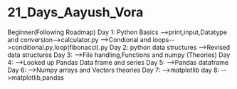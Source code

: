 # 21_Days_Aayush_Vora
Beginner(Following Roadmap)
Day 1: Python Basics 
        -->print,input,Datatype and conversion-->calculator.py
        -->Condional and loops-->conditional.py,loop(fibonacci).py
Day 2: python data structures
        -->Revised data structures 
Day 3:  -->File handling,Functions and numpy (Theories)
Day 4:  -->Looked up Pandas Data frame and series
Day 5:  -->Pandas dataframe 
Day 6:  -->Numpy arrays and Vectors theories
Day 7:  -->matplotlib
day 8:  -->matplotlib,pandas
